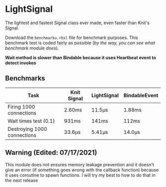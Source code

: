 # LightSignal

The lightest and fastest Signal class ever made, even faster than Knit's Signal.

Download the `benchmarku.rbxl` file for benchmark purposes. This benchmark test is coded fairly as possible (_by the way, you can see what benchmark module does_).

**Wait method is slower than Bindable because it uses Heartbeat event to detect invokes**

## Benchmarks

| Task                        | Knit Signal | LightSignal | BindableEvent |
| --------------------------- | ----------- | ----------- | ------------- |
| Firing 1000 connections     | 2.60ms      | 11.5μs      | 1.88ms        |
| Wait times test (0.1)       | 931ms       | 141ms       | 112ms         |
| Destroying 1000 connections | 33.6μs      | 5.41μs      | 14.0μs        |

## Warning (Edited: 07/17/2021)

This module does not ensures memory leakage prevention and it doesn't give an error (if something goes wrong with the callback function) because it uses coroutine to spawn functions. I will try my best to how to do that in the next release
